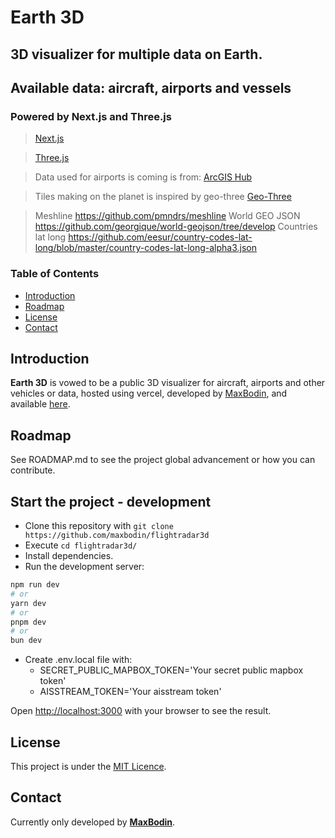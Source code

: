 # Earth 3D

## 3D visualizer for multiple data on Earth.

## Available data: aircraft, airports and vessels

### Powered by Next.js and Three.js

> [Next.js](https://nextjs.org)

> [Three.js](https://threejs.org)

> Data used for airports is coming is from:
[ArcGIS Hub](https://hub.arcgis.com/datasets/esri-de-content::world-airports/explore?)

> Tiles making on the planet is inspired by geo-three [Geo-Three](https://github.com/tentone/geo-three)

> Meshline https://github.com/pmndrs/meshline
> World GEO JSON https://github.com/georgique/world-geojson/tree/develop
> Countries lat long https://github.com/eesur/country-codes-lat-long/blob/master/country-codes-lat-long-alpha3.json

### Table of Contents

- [Introduction](#introduction)
- [Roadmap](#roadmap)
- [License](#license)
- [Contact](#contact)

## Introduction

**Earth 3D** is vowed to be a public 3D visualizer for aircraft, airports and other vehicles or data, hosted
using vercel, developed by [MaxBodin](https://github.com/maxbodin), and
available [here](https://earth3d.vercel.app/).

## Roadmap

See ROADMAP.md to see the project global advancement or how you can contribute.

## Start the project - development

- Clone this repository with `git clone https://github.com/maxbodin/flightradar3d`
- Execute `cd flightradar3d/`
- Install dependencies.
- Run the development server:

```bash
npm run dev
# or
yarn dev
# or
pnpm dev
# or
bun dev
```

- Create .env.local file with:
    - SECRET_PUBLIC_MAPBOX_TOKEN='Your secret public mapbox token'
    - AISSTREAM_TOKEN='Your aisstream token'

Open [http://localhost:3000](http://localhost:3000) with your browser to see the result.

## License

This project is under the [MIT Licence](https://opensource.org/license/mit/).

## Contact

Currently only developed by **[MaxBodin](https://github.com/maxbodin)**.